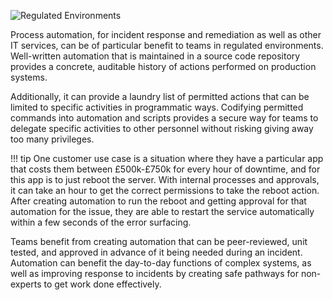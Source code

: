 ![Regulated Environments](../assets/img/headers/AR_RegEnvs.png)

Process automation, for incident response and remediation as well as other IT services, can be of particular benefit to teams in regulated environments. Well-written automation that is maintained in a source code repository provides a concrete, auditable history of actions performed on production systems.

Additionally, it can provide a laundry list of permitted actions that can be limited to specific activities in programmatic ways. Codifying permitted commands into automation and scripts provides a secure way for teams to delegate specific activities to other personnel without risking giving away too many privileges.  

!!! tip
    One customer use case is a situation where they have a particular app that costs them between £500k-£750k for every hour of downtime, and for this app is to just reboot the server. With internal processes and approvals, it can take an hour to get the correct permissions to take the reboot action. After creating automation to run the reboot and getting approval for that automation for the issue, they are able to restart the service automatically within a few seconds of the error surfacing.


Teams benefit from creating automation that can be peer-reviewed, unit tested, and approved in advance of it being needed during an incident. Automation can benefit the day-to-day functions of complex systems, as well as improving response to incidents by creating safe pathways for non-experts to get work done effectively.
